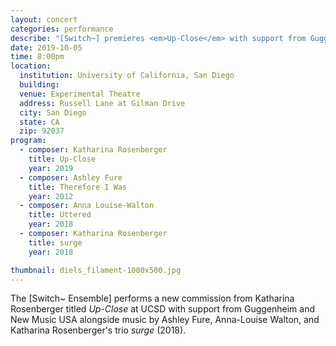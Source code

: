 ```yaml
---
layout: concert
categories: performance
describe: "[Switch~] premieres <em>Up-Close</em> with support from Guggenheim and New Music USA."
date: 2019-10-05
time: 8:00pm
location:
  institution: University of California, San Diego
  building:
  venue: Experimental Theatre
  address: Russell Lane at Gilman Drive
  city: San Diego
  state: CA
  zip: 92037
program:
  - composer: Katharina Rosenberger
    title: Up-Close
    year: 2019
  - composer: Ashley Fure
    title: Therefore I Was
    year: 2012
  - composer: Anna Louise-Walton
    title: Uttered
    year: 2018
  - composer: Katharina Rosenberger
    title: surge
    year: 2018

thumbnail: diels_filament-1000x500.jpg
---
```


The [Switch~ Ensemble] performs a new commission from Katharina Rosenberger titled <em>Up-Close</em> at UCSD with support from Guggenheim and New Music USA alongside music by Ashley Fure, Anna-Louise Walton, and Katharina Rosenberger's trio <em>surge</em> (2018).
